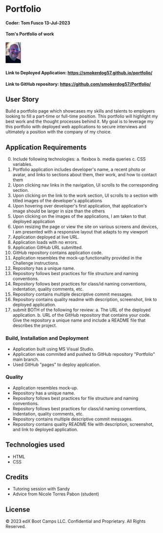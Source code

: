 # Portfolio

#### Coder: Tom Fusco 13-Jul-2023
#### Tom's Portfolio of work

<img src="./Assets/images/tom.jpg" width=10%>

#### Link to Deployed Application:  https://smokerdog57.github.io/portfolio/
#### Link to GitHub repository:     https://github.com/smokerdog57/Portfolio/

## User Story

Build a portfolio page which showcases my skills and talents to employers looking to fill a part-time or full-time position. This portfolio will highlight my best work and the thought processes behind it. My goal is to leverage my this portfolio with deployed web applications to secure interviews and ultimately a position with the company of my choice.

## Application Requirements

0. Include following technologies:
	a. flexbox
	b. media queries
	c. CSS variables.	
1. Portfolio application includes developer's name, a recent photo or avatar, and links to sections about them, their work, and how to contact them
2. Upon clicking nav links in the navigation, UI scrolls to the corresponding section.
3. Upon clicking on the link to the work section, UI scrolls to a section with titled images of the developer's applications
4. Upon hovering over developer's first application, that application's image should be larger in size than the others
5. Upon clicking on the images of the applications, I am taken to that deployed application
6. Upon resizing the page or view the site on various screens and devices, I am presented with a responsive layout that adapts to my viewport
7. Application deployed at live URL.
8. Application loads with no errors.
9. Application GitHub URL submitted.
10. GitHub repository contains application code.
11. Application resembles the mock-up functionality provided in the Challenge instructions.
12. Repository has a unique name.
13. Repository follows best practices for file structure and naming conventions.
14. Repository follows best practices for class/id naming conventions, indentation, quality comments, etc.
15. Repository contains multiple descriptive commit messages.
16. Repository contains quality readme with description, screenshot, link to deployed application.
17. submit BOTH of the following for review: 
	a. The URL of the deployed application.
	b. URL of the GitHub repository that contains your code. Give the repository a unique name and include a README file that describes the project.

### Build, Installation and Deployment

 * Application built using MS Visual Studio.
 * Application was commited and pushed to GitHub repository "Portfolio" main branch.
 * Used GitHub "pages" to deploy application.

### Quality

* Application resembles mock-up.
* Repository has a unique name.
* Repository follows best practices for file structure and naming conventions.
* Repository follows best practices for class/id naming conventions, indentation, quality comments, etc.
* Repository contains multiple descriptive commit messages.
* Repository contains quality README file with description, screenshot, and link to deployed application.

## Technologies used

 * HTML
 * CSS

## Credits

 * Tutoring session with Sandy
 * Advice from Nicole Torres Pabon (student)

## License

© 2023 edX Boot Camps LLC. Confidential and Proprietary. All Rights Reserved.
